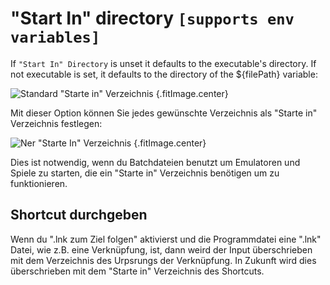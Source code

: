 # "Start In" directory `[supports env variables]`

If `"Start In" Directory` is unset it defaults to the executable's directory. If not executable is set, it defaults to the directory of the ${filePath} variable:

![Standard "Starte in" Verzeichnis](../../../assets/images/default-start-in-directory.png) {.fitImage.center}

Mit dieser Option können Sie jedes gewünschte Verzeichnis als "Starte in" Verzeichnis festlegen:

![Ner "Starte In" Verzeichnis](../../../assets/images/new-start-in-directory.png) {.fitImage.center}

Dies ist notwendig, wenn du Batchdateien benutzt um Emulatoren und Spiele zu starten, die ein "Starte in" Verzeichnis benötigen um zu funktionieren.

## Shortcut durchgeben

Wenn du ".lnk zum Ziel folgen" aktivierst und die Programmdatei eine ".lnk" Datei, wie z.B. eine Verknüpfung, ist, dann weird der Input überschrieben mit dem Verzeichnis des Urpsrungs der Verknüpfung. In Zukunft wird dies überschrieben mit dem "Starte in" Verzeichnis des Shortcuts.
